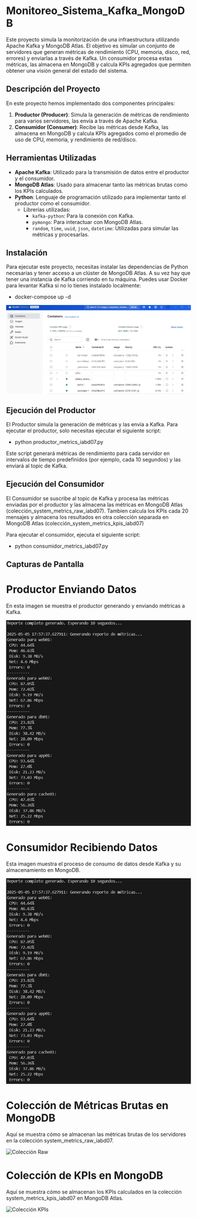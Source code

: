 # Monitoreo_Sistema_Kafka_MongoDB

Este proyecto simula la monitorización de una infraestructura utilizando Apache Kafka y MongoDB Atlas. El objetivo es simular un conjunto de servidores que generan métricas de rendimiento (CPU, memoria, disco, red, errores) y enviarlas a través de Kafka. Un consumidor procesa estas métricas, las almacena en MongoDB y calcula KPIs agregados que permiten obtener una visión general del estado del sistema.

## Descripción del Proyecto

En este proyecto hemos implementado dos componentes principales:

1. **Productor (Producer)**: Simula la generación de métricas de rendimiento para varios servidores, las envía a través de Apache Kafka.
2. **Consumidor (Consumer)**: Recibe las métricas desde Kafka, las almacena en MongoDB y calcula KPIs agregados como el promedio de uso de CPU, memoria, y rendimiento de red/disco.

## Herramientas Utilizadas

- **Apache Kafka**: Utilizado para la transmisión de datos entre el productor y el consumidor.
- **MongoDB Atlas**: Usado para almacenar tanto las métricas brutas como los KPIs calculados.
- **Python**: Lenguaje de programación utilizado para implementar tanto el productor como el consumidor.
  - Librerías utilizadas:
    - `kafka-python`: Para la conexión con Kafka.
    - `pymongo`: Para interactuar con MongoDB Atlas.
    - `random`, `time`, `uuid`, `json`, `datetime`: Utilizadas para simular las métricas y procesarlas.

## Instalación

Para ejecutar este proyecto, necesitas instalar las dependencias de Python necesarias y tener acceso a un clúster de MongoDB Atlas.
A su vez hay que tener una instancia de Kafka corriendo en tu máquina. Puedes usar Docker para levantar Kafka si no lo tienes instalado localmente: 
- docker-compose up -d

![Despliegue_docker](Imagenes/Despliegue_docker.jpg)

## Ejecución del Productor

El Productor simula la generación de métricas y las envía a Kafka. Para ejecutar el productor, solo necesitas ejecutar el siguiente script:

- python productor_metrics_iabd07.py

Este script generará métricas de rendimiento para cada servidor en intervalos de tiempo predefinidos (por ejemplo, cada 10 segundos) y las enviará al topic de Kafka.

## Ejecución del Consumidor

El Consumidor se suscribe al topic de Kafka y procesa las métricas enviadas por el productor y las almacena las métricas en MongoDB Atlas (colección_system_metrics_raw_iabd07). Tambien calcula los KPIs cada 20 mensajes y almacena los resultados en otra colección separada en MongoDB Atlas (colección_system_metrics_kpis_iabd07)

Para ejecutar el consumidor, ejecuta el siguiente script:

- python consumidor_metrics_iabd07.py

## Capturas de Pantalla

# Productor Enviando Datos

En esta imagen se muestra el productor generando y enviando métricas a Kafka.

![Productor Enviando Datos](Imagenes/productor_enviando_datos.jpg)

# Consumidor Recibiendo Datos

Esta imagen muestra el proceso de consumo de datos desde Kafka y su almacenamiento en MongoDB.

![Consumidor Recibiendo Datos](Imagenes/consumidor_recibiendo_datos.jpg)

# Colección de Métricas Brutas en MongoDB

Aquí se muestra cómo se almacenan las métricas brutas de los servidores en la colección system_metrics_raw_iabd07.

![Colección Raw](Imagenes/colección_system_metrics_raw_iabd07.jpg)

# Colección de KPIs en MongoDB

Aquí se muestra cómo se almacenan los KPIs calculados en la colección system_metrics_kpis_iabd07 en MongoDB Atlas.

![Colección KPIs](Imagenes/colección_system_metrics_kpis_iabd07.jpg)

